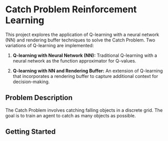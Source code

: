 # Catch Problem Reinforcement Learning

This project explores the application of Q-learning with a neural network (NN) and rendering buffer techniques to solve the Catch Problem. Two variations of Q-learning are implemented:

1. **Q-learning with Neural Network (NN):** Traditional Q-learning with a neural network as the function approximator for Q-values.

2. **Q-learning with NN and Rendering Buffer:** An extension of Q-learning that incorporates a rendering buffer to capture additional context for decision-making.

## Problem Description

The Catch Problem involves catching falling objects in a discrete grid. The goal is to train an agent to catch as many objects as possible.

## Getting Started
